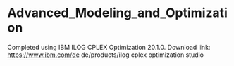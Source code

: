 # Advanced_Modeling_and_Optimization
Completed using IBM ILOG CPLEX Optimization 20.1.0. Download link: https://www.ibm.com/de de/products/ilog cplex optimization studio
